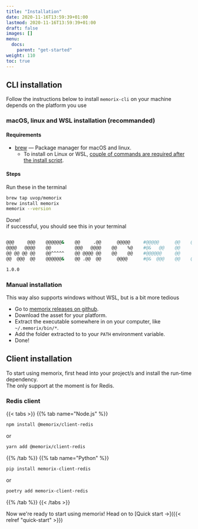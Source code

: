 ```yaml
---
title: "Installation"
date: 2020-11-16T13:59:39+01:00
lastmod: 2020-11-16T13:59:39+01:00
draft: false
images: []
menu:
  docs:
    parent: "get-started"
weight: 110
toc: true
---
```


## CLI installation

Follow the instructions below to install `memorix-cli` on your machine depends on the platform you use

### macOS, linux and WSL installation (recommanded)

#### Requirements

- [brew](https://brew.sh/) — Package manager for macOS and linux.
  - To install on Linux or WSL, [couple of commands are required after the install script](https://docs.brew.sh/Homebrew-on-Linux).

#### Steps

Run these in the terminal

```bash
brew tap uvop/memorix
brew install memorix
memorix --version
```

Done!  
if successful, you should see this in your terminal

```bash

@@@     @@@    @@@@@@&    @@     .@@      @@@@@     #@@@@@      @@    @&    &@
@@@@   @@@@    @@         @@@   @@@@    @@    %@    #@&   @@    @@     @@@@@@
@@ @@ @@ @@    @@^^^^^    @@ @@@@ @@    @@    @@    #@@@@@@     @@     @@@@@@
@@  @@@  @@    @@@@@@&    @@ .@@  @@      @@@@      #@&  @@@    @@    @&    &@

1.0.0
```

### Manual installation

This way also supports windows without WSL, but is a bit more tedious

- Go to [memorix releases on github](https://github.com/uvop/memorix/releases).
- Download the asset for your platform.
- Extract the executable somewhere in on your computer, like `~/.memorix/bin/*`.
- Add the folder extracted to to your `PATH` environment variable.
- Done!

## Client installation

To start using memorix, first head into your project/s and install the run-time dependency.  
The only support at the moment is for Redis.

### Redis client

{{< tabs >}}
{{% tab name="Node.js" %}}

```bash
npm install @memorix/client-redis
```

or

```bash
yarn add @memorix/client-redis
```

{{% /tab %}}
{{% tab name="Python" %}}

```bash
pip install memorix-client-redis
```

or

```bash
poetry add memorix-client-redis
```

{{% /tab %}}
{{< /tabs >}}

Now we're ready to start using memorix! Head on to [Quick start →]({{< relref "quick-start" >}})

